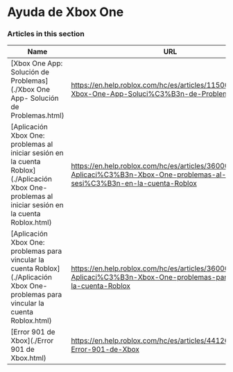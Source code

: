 # Ayuda de Xbox One  
### Articles in this section
Name|URL
-|-
[Xbox One App: Solución de Problemas](./Xbox One App- Solución de Problemas.html) |https://en.help.roblox.com/hc/es/articles/115004532866-Xbox-One-App-Soluci%C3%B3n-de-Problemas
[Aplicación Xbox One: problemas al iniciar sesión en la cuenta Roblox](./Aplicación Xbox One- problemas al iniciar sesión en la cuenta Roblox.html) |https://en.help.roblox.com/hc/es/articles/360000334523-Aplicaci%C3%B3n-Xbox-One-problemas-al-iniciar-sesi%C3%B3n-en-la-cuenta-Roblox
[Aplicación Xbox One: problemas para vincular la cuenta Roblox](./Aplicación Xbox One- problemas para vincular la cuenta Roblox.html) |https://en.help.roblox.com/hc/es/articles/360000334603-Aplicaci%C3%B3n-Xbox-One-problemas-para-vincular-la-cuenta-Roblox
[Error 901 de Xbox](./Error 901 de Xbox.html) |https://en.help.roblox.com/hc/es/articles/4412614080532-Error-901-de-Xbox